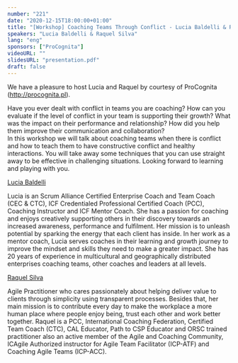 ```yaml
---
number: "221"
date: "2020-12-15T18:00:00+01:00"
title: "[Workshop] Coaching Teams Through Conflict - Lucia Baldelli & Raquel Silva"
speakers: "Lucia Baldelli & Raquel Silva"
lang: "eng"
sponsors: ["ProCognita"]
videoURL: ""
slidesURL: "presentation.pdf"
draft: false
---
```

We have a pleasure to host Lucia and Raquel by courtesy of ProCognita (http://procognita.pl).

Have you ever dealt with conflict in teams you are coaching?
How can you evaluate if the level of conflict in your team is supporting their growth?
What was the impact on their performance and relationship?
How did you help them improve their communication and collaboration? </br>
In this workshop we will talk about coaching teams when there is conflict and how to teach them to have constructive conflict and healthy interactions.
You will take away some techniques that you can use straight away to be effective in challenging situations.
Looking forward to learning and playing with you.


<a href="https://www.linkedin.com/in/luciabaldelli/" target="_blank">Lucia Baldelli</a>

Lucia is an Scrum Alliance Certified Enterprise Coach and Team Coach (CEC & CTC), ICF Credentialed Professional Certified Coach (PCC), Coaching Instructor and ICF Mentor Coach. 
She has a passion for coaching and enjoys creatively supporting others in their discovery towards an increased awareness, performance and fulfilment.
Her mission is to unleash potential by sparking the energy that each client has inside. 
In her work as a mentor coach, Lucia serves coaches in their learning and growth journey to improve the mindset and skills they need to make a greater impact. 
She has 20 years of experience in multicultural and geographically distributed enterprises coaching teams, other coaches and leaders at all levels.


<a href="https://uk.linkedin.com/in/raquel-silva" target="_blank">Raquel Silva</a>

Agile Practitioner who cares passionately about helping deliver value to clients through simplicity using transparent processes.
Besides that, her main mission is to contribute every day to make the workplace a more human place where people enjoy being, trust each other and work better together.
Raquel is a PCC, International Coaching Federation, Certified Team Coach (CTC), CAL Educator, Path to CSP Educator and ORSC trained practitioner also an active member of the Agile and Coaching Community, ICAgile Authorized instructor for Agile Team Facilitator (ICP-ATF) and Coaching Agile Teams (ICP-ACC).


